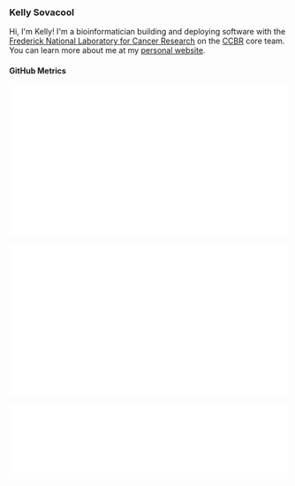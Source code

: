 ### Kelly Sovacool

Hi, I'm Kelly! I'm a bioinformatician building and deploying software with the [Frederick National Laboratory for Cancer Research](https://frederick.cancer.gov) on the [CCBR](https://github.com/ccbr) core team. You can learn more about me at my [personal website](https://sovacool.dev).

#### GitHub Metrics

[![metrics](github-metrics.svg)](https://metrics.lecoq.io/insights/kelly-sovacool)

[![languages](metrics.plugin.languages.svg)](https://metrics.lecoq.io/insights/kelly-sovacool)

[![notable contributions](metrics.plugin.notable.svg)](https://metrics.lecoq.io/insights/kelly-sovacool)

<link rel="me" href="https://mastodon.social/@kelly_sovacool">
